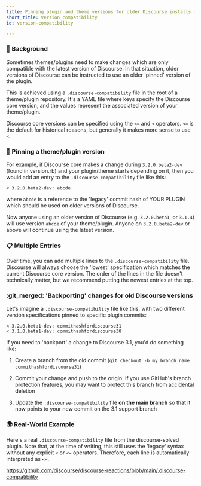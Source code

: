 ```yaml
---
title: Pinning plugin and theme versions for older Discourse installs (.discourse-compatibility)
short_title: Version compatibility
id: version-compatibility

---
```

### 📖 Background
Sometimes themes/plugins need to make changes which are only compatible with the latest version of Discourse. In that situation, older versions of Discourse can be instructed to use an older 'pinned' version of the plugin.

This is achieved using a `.discourse-compatibility` file in the root of a theme/plugin repository. It's a YAML file where keys specify the Discourse core version, and the values represent the associated version of your theme/plugin.

Discourse core versions can be specified using the `<=` and `<` operators. `<=` is the default for historical reasons, but generally it makes more sense to use `<`.

### 📌 Pinning a theme/plugin version

For example, if Discourse core makes a change during `3.2.0.beta2-dev` (found in version.rb) and your plugin/theme starts depending on it, then you would add an entry to the `.discourse-compatibility` file like this:

```
< 3.2.0.beta2-dev: abcde
```
where `abcde` is a reference to the 'legacy' commit hash of YOUR PLUGIN which should be used on older versions of Discourse.

Now anyone using an older version of Discourse (e.g. `3.2.0.beta1`, or `3.1.4`) will use version `abcde` of your theme/plugin. Anyone on `3.2.0.beta2-dev` or above will continue using the latest version.

### 📋 Multiple Entries

Over time, you can add multiple lines to the `.discourse-compatibility` file. Discourse will always choose the 'lowest' specification which matches the current Discourse core version. The order of the lines in the file doesn't technically matter, but we recommend putting the newest entries at the top.

### :git_merged: 'Backporting' changes for old Discourse versions

Let's imagine a `.discourse-compatibility` file like this, with two different version specifications pinned to specific plugin commits:

```
< 3.2.0.beta1-dev: commithashfordiscourse31
< 3.1.0.beta1-dev: commithashfordiscourse30
```

If you need to 'backport' a change to Discourse 3.1, you'd do something like:

1. Create a branch from the old commit (`git checkout -b my_branch_name commithashfordiscourse31`)

2. Commit your change and push to the origin. If you use GitHub's branch protection features, you may want to protect this branch from accidental deletion

3. Update the `.discourse-compatibility` file **on the main branch** so that it now points to your new commit on the 3.1 support branch

### 🌍 Real-World Example

Here's a real `.discourse-compatibility` file from the discourse-solved plugin. Note that, at the time of writing, this still uses the 'legacy' syntax without any explicit `<` or `<=` operators. Therefore, each line is automatically interpreted as `<=`.

https://github.com/discourse/discourse-reactions/blob/main/.discourse-compatibility
